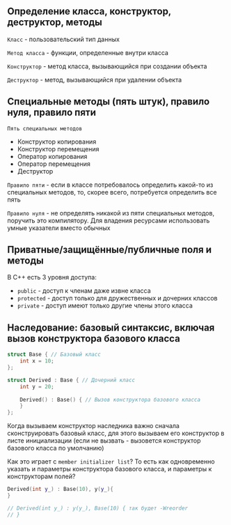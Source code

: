 ## Определение класса, конструктор, деструктор, методы
`Класс` - пользовательский тип данных

`Метод класса` - функции, определенные внутри класса

`Конструктор` - метод класса, вызывающийся при создании объекта

`Деструктор` - метод, вызывающийся при удалении объекта

## Специальные методы (пять штук), правило нуля, правило пяти
`Пять специальных методов`
* Конструктор копирования
* Конструктор перемещения
* Оператор копирования
* Оператор перемещения
* Деструктор

`Правило пяти` - если в классе потребовалось определить какой-то из специальных методов, то, скорее всего, потребуется определить все пять

`Правило нуля` - не определять никакой из пяти специальных методов, поручить это компилятору. Для владения ресурсами использовать умные указатели вместо обычных

## Приватные/защищённые/публичные поля и методы
В С++ есть 3 уровня доступа:
* `public` - доступ к членам даже извне класса
* `protected` - доступ только для дружественных и дочерних классов
* `private` - доступ имеют только другие члены этого класса

## Наследование: базовый синтаксис, включая вызов конструктора базового класса
```C++
struct Base { // Базовый класс
    int x = 10;
};

struct Derived : Base { // Дочерний класс
    int y = 20;
    
    Derived() : Base() { // Вызов конструктора базового класса
    }
};
```
Когда вызываем конструктор наследника важно сначала сконструировать базовый класс, для этого вызываем его конструктор в листе инициализации (если не вызвать - вызовется конструктор базового класса по умолчанию)

Как это играет с `member initializer list`? То есть как одновременно указать и параметры конструктора базового класса, и параметры к конструкторам полей?
```C++
Derived(int y_) : Base(10), y(y_){
}

// Derived(int y_) : y(y_), Base(10) { так будет -Wreorder
// }
```
